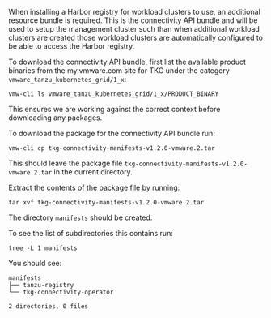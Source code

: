 When installing a Harbor registry for workload clusters to use, an additional resource bundle is required. This is the connectivity API bundle and will be used to setup the management cluster such than when additional workload clusters are created those workload clusters are automatically configured to be able to access the Harbor registry.

To download the connectivity API bundle, first list the available product binaries from the my.vmware.com site for TKG under the category ``vmware_tanzu_kubernetes_grid/1_x``:

```execute-1
vmw-cli ls vmware_tanzu_kubernetes_grid/1_x/PRODUCT_BINARY
```

This ensures we are working against the correct context before downloading any packages.

To download the package for the connectivity API bundle run:

```execute-1
vmw-cli cp tkg-connectivity-manifests-v1.2.0-vmware.2.tar
```

This should leave the package file ``tkg-connectivity-manifests-v1.2.0-vmware.2.tar`` in the current directory.

Extract the contents of the package file by running:

```execute-1
tar xvf tkg-connectivity-manifests-v1.2.0-vmware.2.tar
```

The directory ``manifests`` should be created.

To see the list of subdirectories this contains run:

```execute-1
tree -L 1 manifests
```

You should see:

```
manifests
├── tanzu-registry
└── tkg-connectivity-operator

2 directories, 0 files
```
